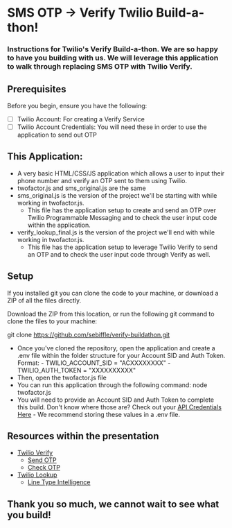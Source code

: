 # SMS OTP -> Verify Twilio Build-a-thon!

### Instructions for Twilio's Verify Build-a-thon. We are so happy to have you building with us. We will leverage this application to walk through replacing SMS OTP with Twilio Verify.

## Prerequisites
Before you begin, ensure you have the following:
- [ ] Twilio Account: For creating a Verify Service
- [ ] Twilio Account Credentials: You will need these in order to use the application to send out OTP  

## This Application:
- A very basic HTML/CSS/JS application which allows a user to input their phone number and verify an OTP sent to them using Twilio.
- twofactor.js and sms_original.js are the same
- sms_original.js is the version of the project we'll be starting with while working in twofactor.js.
    - This file has the application setup to create and send an OTP over Twilio Programmable Messaging and to check the user input code within the application.
- verify_lookup_final.js is the version of the project we'll end with while working in twofactor.js.
    - This file has the application setup to leverage Twilio Verify to send an OTP and to check the user input code through Verify as well.

## Setup
If you installed git you can clone the code to your machine, or download a ZIP of all the files directly.

Download the ZIP from this location, or run the following git command to clone the files to your machine:

git clone https://github.com/sebiffle/verify-buildathon.git

- Once you've cloned the repository, open the application and create a .env file within the folder structure for your Account SID and Auth Token. Format: 
        - TWILIO_ACCOUNT_SID = "ACXXXXXXXX"
        - TWILIO_AUTH_TOKEN = "XXXXXXXXXX"
- Then, open the twofactor.js file
- You can run this application through the following command: node twofactor.js
- You will need to provide an Account SID and Auth Token to complete this build. Don't know where those are? Check out your [API Credentials Here](https://www.twilio.com/docs/iam/credentials/api)
        - We recommend storing these values in a .env file.  

## Resources within the presentation
- [Twilio Verify](https://www.twilio.com/docs/verify/api)
    - [Send OTP](https://www.twilio.com/docs/verify/api/verification#start-new-verification)
    - [Check OTP](https://www.twilio.com/docs/verify/api/verification-check)
- [Twilio Lookup](https://www.twilio.com/docs/lookup)
    - [Line Type Intelligence](https://www.twilio.com/docs/lookup/v2-api/line-type-intelligence)


## Thank you so much, we cannot wait to see what you build!
